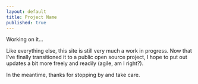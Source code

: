 ```yaml
---
layout: default
title: Project Name
published: true
---
```


Working on it...  

Like everything else, this site is still very much a work in progress.  Now that I've finally transitioned it to a public open source project, I hope to put out updates a bit more freely and readily (agile, am I right?).   

In the meantime, thanks for stopping by and take care.  
